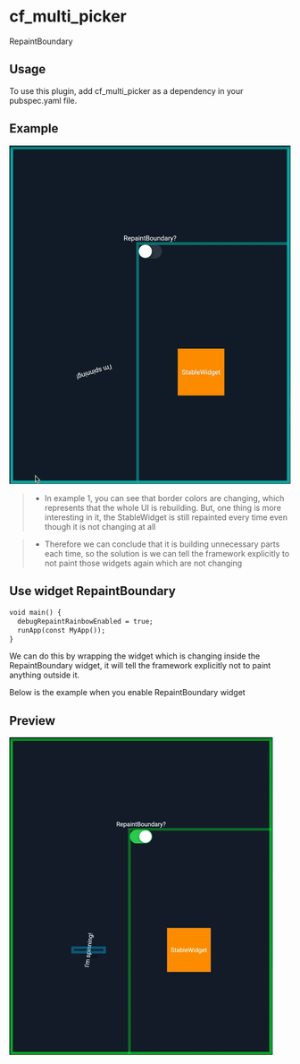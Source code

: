 # cf_multi_picker

RepaintBoundary

## Usage

To use this plugin, add cf_multi_picker as a dependency in your pubspec.yaml file.

## Example
![repaint_boundar](resources/gif/repaint_boundary.gif)

> - In example 1, you can see that border colors are changing, which represents that the whole UI is rebuilding. But, one thing is more interesting in it, the StableWidget is still repainted every time even though it is not changing at all

> - Therefore we can conclude that it is building unnecessary parts each time, so the solution is we can tell the framework explicitly to not paint those widgets again which are not changing

## Use widget RepaintBoundary
```
void main() {
  debugRepaintRainbowEnabled = true;
  runApp(const MyApp());
}
```

We can do this by wrapping the widget which is changing inside the RepaintBoundary widget, it will tell the framework explicitly not to paint anything outside it.

Below is the example when you enable RepaintBoundary widget

## Preview

![repaint_boundar](resources/gif/repaint_boundary_2.gif)


